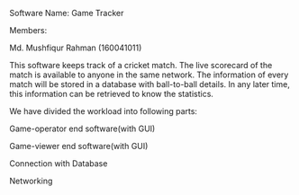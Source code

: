 Software Name: Game Tracker

Members:

  Md. Mushfiqur Rahman (160041011)

This software keeps track of a cricket match. 
The live scorecard of the match is available to anyone in the same network.
The information of every match will be stored in a database with ball-to-ball details. In any later time, this information can be retrieved to know the statistics.

We have divided the workload into following parts:

Game-operator end software(with GUI)

Game-viewer end software(with GUI)

Connection with Database

Networking
